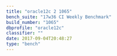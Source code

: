 ```yaml
---
title: "oracle12c 2 1065"
bench_suite: "17w36 CI Weekly Benchmark"
build_number: "1065"
dbprofile: "oracle12c"
classifier: ""
date: 2017-09-04T20:48:27
type: "bench"
---
```

